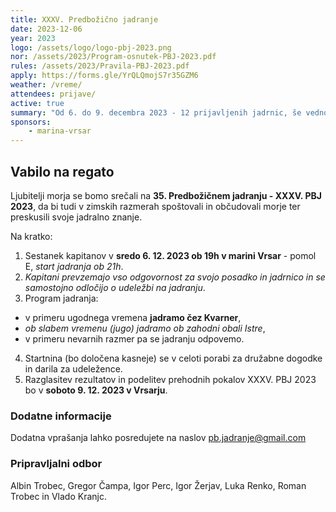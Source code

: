 ```yaml
---
title: XXXV. Predbožično jadranje
date: 2023-12-06
year: 2023
logo: /assets/logo/logo-pbj-2023.png
nor: /assets/2023/Program-osnutek-PBJ-2023.pdf
rules: /assets/2023/Pravila-PBJ-2023.pdf
apply: https://forms.gle/YrQLQmojS7r35GZM6
weather: /vreme/
attendees: prijave/
active: true
summary: "Od 6. do 9. decembra 2023 - 12 prijavljenih jadrnic, še vedno sprejemamo prijave."
sponsors:
    - marina-vrsar
---
```


## Vabilo na regato
Ljubitelji morja se bomo srečali na **35. Predbožičnem jadranju - XXXV. PBJ 2023**, da bi tudi v zimskih razmerah spoštovali in občudovali morje ter preskusili svoje jadralno znanje.

Na kratko:
1. Sestanek kapitanov v **sredo 6. 12. 2023 ob 19h v marini Vrsar** - pomol E, *start jadranja ob 21h*.
2. *Kapitani prevzemajo vso odgovornost za svojo posadko in jadrnico in se samostojno odločijo o udeležbi na jadranju*.
3. Program jadranja:
 - v primeru ugodnega vremena **jadramo čez Kvarner**,
 - *ob slabem vremenu (jugo) jadramo ob zahodni obali Istre*,
 - v primeru nevarnih razmer pa se jadranju odpovemo.
4. Startnina (bo določena kasneje) se v celoti porabi za družabne dogodke in darila za udeležence.
5. Razglasitev rezultatov in podelitev prehodnih pokalov XXXV. PBJ 2023 bo v **soboto 9. 12. 2023 v Vrsarju**.

### Dodatne informacije
Dodatna vprašanja lahko posredujete na naslov [pb.jadranje@gmail.com](mailto:pb.jadranje@gmail.com)

### Pripravljalni odbor
Albin Trobec, Gregor Čampa, Igor Perc, Igor Žerjav, Luka Renko, Roman Trobec in Vlado Kranjc.
